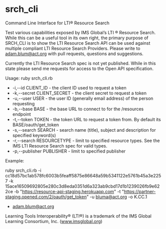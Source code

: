 # srch_cli

Command Line Interface for LTI® Resource Search
 
Test various capabilities exposed by IMS Global’s LTI ® Resource Search.  While this can be a useful tool in its own right,
the primary purpose of SRCH_CLI is to show the LTI Resource Search API can be used against multiple compliant 
LTI Resource Search Providers.  Please write to adam.blum@act.org with pull requests, questions and suggestions.  

Currently the LTI Resource Search spec is not yet published. While in this state please send me requests for access
to the Open API specification.

 
Usage: ruby srch_cli.rb <options>

* -i,--id CLIENT_ID - the client ID used to request a token
* -k,--secret CLIENT_SECRET - the client secret to request a token
* -u,--user USER - the user ID (generally email address) of the person requesting
* -b,--base BASE - the base URL to connect to for the /resources endpoint
* -t,--token TOKEN - the token URL to request a token from.  By default its BASE/oauth/get_token
* -s,--search SEARCH - search name (title), subject and description for specified keyword(s)
* -r,--search RESOURCETYPE - limit to specified resource types. See the IMS LTI Resource Search spec for valid types. 
* -p,--publisher PUBLISHER - limit to specified publisher
 
Example: 

  ruby srch_cli.rb -i cc18d57bc1ab578fc6003b5feaff5875e86648a59b5341122e5761b45a3e2257 
  -k 15ace16509692805e280c3d8eda0351d6a323ab9cbd17d1b1239026fb9e622ce  -b "https://resource-api-staging.herokuapp.com" 
  -t "https://partner-staging.opened.com/2/oauth/get_token" -u bluma@act.org -o K.CC.1
 
- adam.blum@act.org

Learning Tools Interoperability® (LTI®) is a trademark of the IMS Global Learning Consortium, Inc. (www.imsglobal.org)



 
